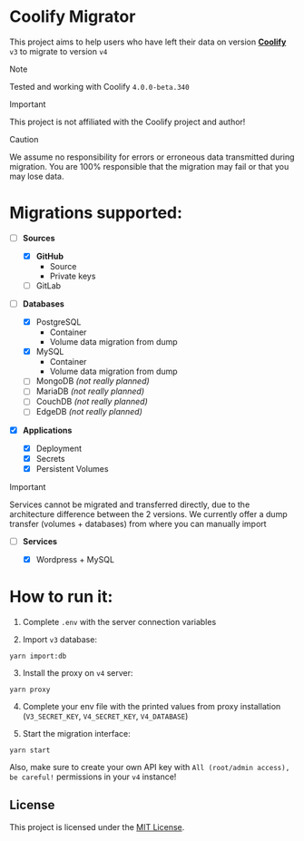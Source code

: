# Coolify Migrator

This project aims to help users who have left their data on version [**Coolify**](https://coolify.io) `v3` to migrate to version `v4`

> [!NOTE]
> Tested and working with Coolify `4.0.0-beta.340`

> [!IMPORTANT]
> This project is not affiliated with the Coolify project and author!

> [!CAUTION]
> We assume no responsibility for errors or erroneous data transmitted during migration. You are 100% responsible that the migration may fail or that you may lose data.

# Migrations supported:

- [ ] **Sources**

  - [x] **GitHub**
    - Source
    - Private keys
  - [ ] GitLab

- [ ] **Databases**

  - [x] PostgreSQL
    - Container
    - Volume data migration from dump
  - [x] MySQL
    - Container
    - Volume data migration from dump
  - [ ] MongoDB _(not really planned)_
  - [ ] MariaDB _(not really planned)_
  - [ ] CouchDB _(not really planned)_
  - [ ] EdgeDB _(not really planned)_

- [x] **Applications**

  - [x] Deployment
  - [x] Secrets
  - [x] Persistent Volumes

> [!IMPORTANT]
> Services cannot be migrated and transferred directly, due to the architecture difference between the 2 versions. We currently offer a dump transfer (volumes + databases) from where you can manually import

- [ ] **Services**

  - [x] Wordpress + MySQL

# How to run it:

1. Complete `.env` with the server connection variables

2. Import `v3` database:

```
yarn import:db
```

3. Install the proxy on `v4` server:

```
yarn proxy
```

4. Complete your env file with the printed values from proxy installation (`V3_SECRET_KEY`, `V4_SECRET_KEY`, `V4_DATABASE`)

5. Start the migration interface:

```
yarn start
```

Also, make sure to create your own API key with `All (root/admin access), be careful!` permissions in your `v4` instance!

## License

This project is licensed under the [MIT License](LICENSE).
